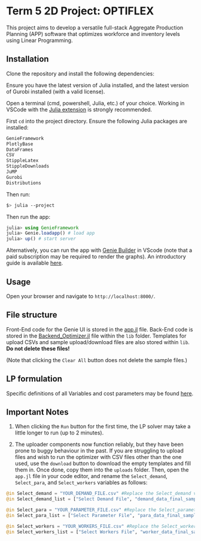 # Term 5 2D Project: OPTIFLEX

This project aims to develop a versatile full-stack Aggregate Production Planning (APP) software that optimizes workforce and inventory levels using Linear Programming. 

## Installation

Clone the repository and install the following dependencies:

Ensure you have the latest version of Julia installed, and the latest version of Gurobi installed (with a valid license).

Open a terminal (cmd, powershell, Julia, etc.) of your choice. Working in VSCode with the [Julia extension](https://marketplace.visualstudio.com/items?itemName=julialang.language-julia) is strongly recommended.

First `cd` into the project directory. Ensure the following Julia packages are installed:

```bash
GenieFramework
PlotlyBase
DataFrames
CSV
StippleLatex
StippleDownloads
JuMP
Gurobi
Distributions
```
Then run:

```bash
$> julia --project 
```

Then run the app:

```julia
julia> using GenieFramework
julia> Genie.loadapp() # load app
julia> up() # start server
```

Alternatively, you can run the app with [Genie Builder](https://marketplace.visualstudio.com/items?itemName=GenieBuilder.geniebuilder) in VScode (note that a paid subscription may be required to render the graphs). An introductory guide is available [here](https://learn.genieframework.com/geniebuilder/docs).

## Usage

Open your browser and navigate to `http://localhost:8000/`.

## File structure

Front-End code for the Genie UI is stored in the [app.jl](https://github.com/Kaelen-Tay-Kai-Gen/2D-Project-Team-6-APP/blob/main/OPTIFLEX%20Genie%20App/app.jl) file. Back-End code is stored in the [Backend_Optimizer.jl](https://github.com/Kaelen-Tay-Kai-Gen/2D-Project-Team-6-APP/tree/main/OPTIFLEX%20Genie%20App/lib) file within the `lib` folder. Templates for upload CSVs and sample upload/download files are also stored within `lib`. **Do not delete these files!**

(Note that clicking the `Clear All` button does not delete the sample files.)

## LP formulation

Specific definitions of all Variables and cost parameters may be found [here](https://docs.google.com/document/d/1MLJF5VuhOFrI6JguJtWFDWgfCjEkQjxdbmZNGW0y3ug/edit?usp=sharing).

## Important Notes

1. When clicking the `Run` button for the first time, the LP solver may take a little longer to run (up to 2 minutes).

2. The uploader components now function reliably, but they have been prone to buggy behaviour in the past. If you are struggling to upload files and wish to run the optimizer with CSV files other than the one used, use the `download` button to download the empty templates and fill them in. Once done, copy them into the `uploads` folder. Then, open the `app.jl` file in your code editor, and rename the `Select_demand`, `Select_para`, and `Select_workers` variables as follows:

```julia
@in Select_demand = "YOUR_DEMAND_FILE.csv" #Replace the Select_demand value with your demand file name
@in Select_demand_list = ["Select Demand File", "demand_data_final_sample.csv", "YOUR_DEMAND_FILE.csv"]

@in Select_para = "YOUR_PARAMETER_FILE.csv" #Replace the Select_parameter value with your parameter file name
@in Select_para_list = ["Select Parameter File", "para_data_final_sample.csv", "YOUR_PARAMETER_FILE.csv"]    

@in Select_workers = "YOUR_WORKERS_FILE.csv" #Replace the Select_workers with your workers file name
@in Select_workers_list = ["Select Workers File", "worker_data_final_sample.csv", "YOUR_WORKERS_FILE.csv"]
```
